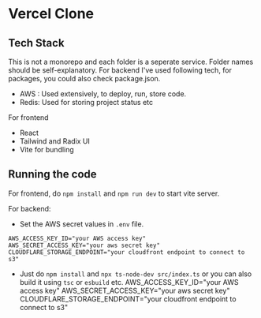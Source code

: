 # Vercel Clone

## Tech Stack

This is not a monorepo and each folder is a seperate service. Folder names should be self-explanatory. For backend I've used following tech, for packages, you could also check package.json.

- AWS : Used extensively, to deploy, run, store code.
- Redis: Used for storing project status etc

For frontend

- React
- Tailwind and Radix UI
- Vite for bundling

## Running the code

For frontend, do `npm install` and `npm run dev` to start vite server.

For backend:

- Set the AWS secret values in `.env` file.

```
AWS_ACCESS_KEY_ID="your AWS access key"
AWS_SECRET_ACCESS_KEY="your aws secret key"
CLOUDFLARE_STORAGE_ENDPOINT="your cloudfront endpoint to connect to s3"
```

- Just do `npm install` and `npx ts-node-dev src/index.ts` or you can also build it using `tsc` or `esbuild` etc.
  AWS_ACCESS_KEY_ID="your AWS access key"
  AWS_SECRET_ACCESS_KEY="your aws secret key"
  CLOUDFLARE_STORAGE_ENDPOINT="your cloudfront endpoint to connect to s3"
